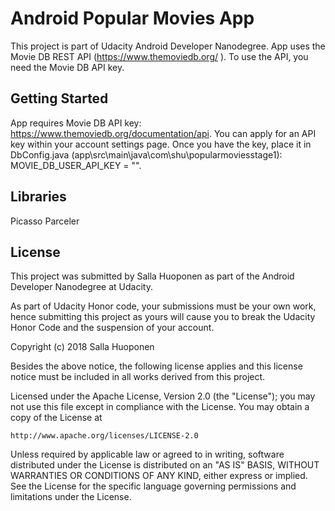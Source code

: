 # Android Popular Movies App

This project is part of Udacity Android Developer Nanodegree. App uses the Movie DB REST API (https://www.themoviedb.org/ ). To use the API, you need the Movie DB API key.


## Getting Started

App requires Movie DB API key: https://www.themoviedb.org/documentation/api. You can apply for an API key within your account settings page. Once you have the key, place it in DbConfig.java (app\src\main\java\com\shu\popularmoviesstage1\): MOVIE_DB_USER_API_KEY = "<your API key>".

## Libraries

Picasso
Parceler

## License

This project was submitted by Salla Huoponen as part of the Android Developer Nanodegree at Udacity.

As part of Udacity Honor code, your submissions must be your own work, hence
submitting this project as yours will cause you to break the Udacity Honor Code
and the suspension of your account.


Copyright (c) 2018 Salla Huoponen

Besides the above notice, the following license applies and this license notice
must be included in all works derived from this project.

Licensed under the Apache License, Version 2.0 (the "License");
you may not use this file except in compliance with the License.
You may obtain a copy of the License at

    http://www.apache.org/licenses/LICENSE-2.0

Unless required by applicable law or agreed to in writing, software
distributed under the License is distributed on an "AS IS" BASIS,
WITHOUT WARRANTIES OR CONDITIONS OF ANY KIND, either express or implied.
See the License for the specific language governing permissions and
limitations under the License.
